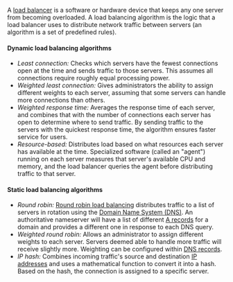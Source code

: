 A [load balancer](https://www.cloudflare.com/load-balancing/) is a software or hardware device that keeps any one server from becoming overloaded. A load balancing algorithm is the logic that a load balancer uses to distribute network traffic between servers (an algorithm is a set of predefined rules).

#### Dynamic load balancing algorithms

- _Least connection:_ Checks which servers have the fewest connections open at the time and sends traffic to those servers. This assumes all connections require roughly equal processing power.
- _Weighted least connection:_ Gives administrators the ability to assign different weights to each server, assuming that some servers can handle more connections than others.
- _Weighted response time:_ Averages the response time of each server, and combines that with the number of connections each server has open to determine where to send traffic. By sending traffic to the servers with the quickest response time, the algorithm ensures faster service for users.
- _Resource-based:_ Distributes load based on what resources each server has available at the time. Specialized software (called an "agent") running on each server measures that server's available CPU and memory, and the load balancer queries the agent before distributing traffic to that server.

#### Static load balancing algorithms

- _Round robin:_ [Round robin load balancing](https://www.cloudflare.com/learning/dns/glossary/round-robin-dns/) distributes traffic to a list of servers in rotation using the [Domain Name System (DNS)](https://www.cloudflare.com/learning/dns/what-is-dns/). An authoritative nameserver will have a list of different [A records](https://www.cloudflare.com/learning/dns/dns-records/dns-a-record/) for a domain and provides a different one in response to each DNS query.
- _Weighted round robin:_ Allows an administrator to assign different weights to each server. Servers deemed able to handle more traffic will receive slightly more. Weighting can be configured within [DNS records](https://www.cloudflare.com/learning/dns/dns-records/).
- _IP hash:_ Combines incoming traffic's source and destination [IP addresses](https://www.cloudflare.com/learning/dns/glossary/what-is-my-ip-address/) and uses a mathematical function to convert it into a hash. Based on the hash, the connection is assigned to a specific server.